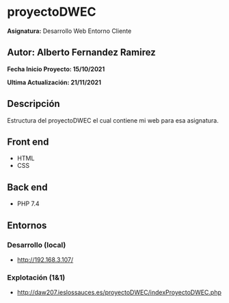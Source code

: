# proyectoDWEC
**Asignatura:** Desarrollo Web Entorno Cliente

## Autor: Alberto Fernandez Ramirez

**Fecha Inicio Proyecto: 15/10/2021**

**Ultima Actualización: 21/11/2021**

## Descripción 
Estructura del proyectoDWEC el cual contiene mi web para esa asignatura.

## Front end
- HTML
- CSS

## Back end
- PHP 7.4

## Entornos
### Desarrollo (local)
-  http://192.168.3.107/
### Explotación (1&1)
-  http://daw207.ieslossauces.es/proyectoDWEC/indexProyectoDWEC.php
